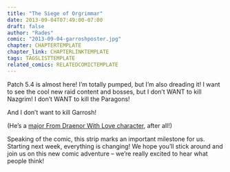 ```yaml
---
title: "The Siege of Orgrimmar"
date: 2013-09-04T07:49:00-07:00
draft: false
author: "Rades"
comic: "2013-09-04-garroshposter.jpg"
chapter: CHAPTERTEMPLATE
chapter_link: CHAPTERLINKTEMPLATE
tags: TAGSLISTTEMPLATE
related_comics: RELATEDCOMICTEMPLATE
---
```


Patch 5.4 is almost here! I’m totally pumped, but I’m also dreading it! I want to see the cool new raid content and bosses, but I don’t WANT to kill Nazgrim! I don’t WANT to kill the Paragons! 


And I don’t want to kill Garrosh!


(He’s a <a href="/comic/surprisingly-often-actually">major From Draenor With Love character</a>, after all!)


Speaking of the comic, this strip marks an important milestone for us. Starting next week, everything is changing! We hope you’ll stick around and join us on this new comic adventure – we’re really excited to hear what people think!

